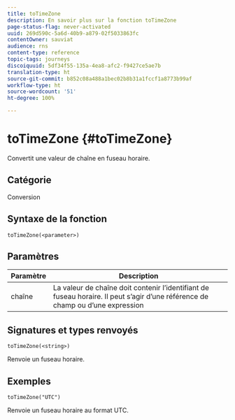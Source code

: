 ```yaml
---
title: toTimeZone
description: En savoir plus sur la fonction toTimeZone
page-status-flag: never-activated
uuid: 269d590c-5a6d-40b9-a879-02f5033863fc
contentOwner: sauviat
audience: rns
content-type: reference
topic-tags: journeys
discoiquuid: 5df34f55-135a-4ea8-afc2-f9427ce5ae7b
translation-type: ht
source-git-commit: b852c08a488a1bec02b8b31a1fccf1a8773b99af
workflow-type: ht
source-wordcount: '51'
ht-degree: 100%

---
```



# toTimeZone {#toTimeZone}

Convertit une valeur de chaîne en fuseau horaire.

## Catégorie

Conversion

## Syntaxe de la fonction

`toTimeZone(<parameter>)`

## Paramètres

| Paramètre | Description |
|--- |--- |
| chaîne | La valeur de chaîne doit contenir l’identifiant de fuseau horaire. Il peut s’agir d’une référence de champ ou d’une expression |

## Signatures et types renvoyés

`toTimeZone(<string>)`

Renvoie un fuseau horaire.

## Exemples

`toTimeZone("UTC")`

Renvoie un fuseau horaire au format UTC.
